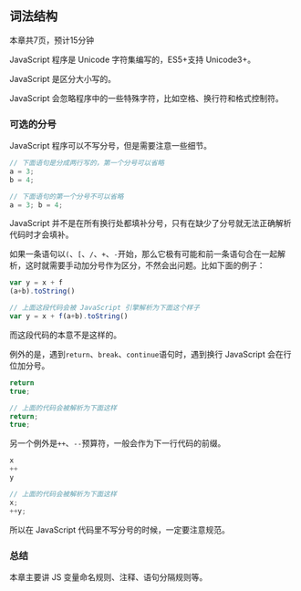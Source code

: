## 词法结构

本章共7页，预计15分钟

JavaScript 程序是 Unicode 字符集编写的，ES5+支持 Unicode3+。

JavaScript 是区分大小写的。

JavaScript 会忽略程序中的一些特殊字符，比如空格、换行符和格式控制符。

### 可选的分号

JavaScript 程序可以不写分号，但是需要注意一些细节。

```js
// 下面语句是分成两行写的，第一个分号可以省略
a = 3;
b = 4;

// 下面语句的第一个分号不可以省略
a = 3; b = 4;
```

JavaScript 并不是在所有换行处都填补分号，只有在缺少了分号就无法正确解析代码时才会填补。

如果一条语句以`(`、`[`、`/`、`+`、`-`开始，那么它极有可能和前一条语句合在一起解析，这时就需要手动加分号作为区分，不然会出问题。比如下面的例子：

```js
var y = x + f
(a+b).toString()

// 上面这段代码会被 JavaScript 引擎解析为下面这个样子
var y = x + f(a+b).toString()
```

而这段代码的本意不是这样的。

例外的是，遇到`return`、`break`、`continue`语句时，遇到换行 JavaScript 会在行位加分号。

```js
return
true;

// 上面的代码会被解析为下面这样
return;
true;
```

另一个例外是`++`、`--`预算符，一般会作为下一行代码的前缀。

```js
x
++
y

// 上面的代码会被解析为下面这样
x;
++y;
```

所以在 JavaScript 代码里不写分号的时候，一定要注意规范。



### 总结

本章主要讲 JS 变量命名规则、注释、语句分隔规则等。
